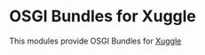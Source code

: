 OSGI Bundles for Xuggle
=======================

This modules provide OSGI Bundles for [Xuggle](http://www.xuggle.com/)
